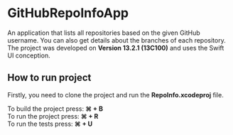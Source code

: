 # GitHubRepoInfoApp

An application that lists all repositories based on the given GitHub username. You can also get details about the branches of each repository.
The project was developed on **Version 13.2.1 (13C100)** and uses the Swift UI conception.


## How to run project
Firstly, you need to clone the project and run the **RepoInfo.xcodeproj** file.

To build the project press: **⌘ + B** <br />
To run the project press: **⌘ + R** <br />
To run the tests press: **⌘ + U**




